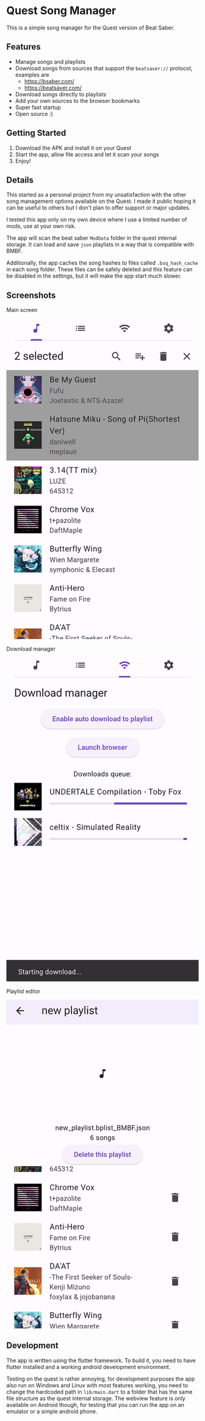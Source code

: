 # Quest Song Manager

This is a simple song manager for the Quest version of Beat Saber.

## Features

- Manage songs and playlists
- Download songs from sources that support the `beatsaver://` protocol, examples are
	- https://bsaber.com/
	- https://beatsaver.com/
- Download songs directly to playlists
- Add your own sources to the browser bookmarks
- Super fast startup
- Open source :)

## Getting Started

1) Download the APK and install it on your Quest
2) Start the app, allow file access and let it scan your songs
3) Enjoy!

## Details

This started as a personal project from my unsatisfaction with the other song management options available on the Quest. I made it public hoping it can be useful to others but I don't plan to offer support or major updates. 

I tested this app only on my own device where I use a limited number of mods, use at your own risk.

The app will scan the beat saber `ModData` folder in the quest internal storage. It can load and save `json` playlists in a way that is compatible with BMBF.

Additionally, the app caches the song hashes to files called `.bsq_hash_cache` in each song folder. These files can be safely deleted and this feature can be disabled in the settings, but it will make the app start much slower.

## Screenshots

Main screen

![Main screen](.images/songlist.png)

Download manager

![Download manager](.images/downloads.png)

Playlist editor

![Playlist editor](.images/playlist.png)

## Development

The app is written using the flutter framework. To build it, you need to have flutter installed and a working android development environment.

Testing on the quest is rather annoying, for development purposes the app also run on Windows and Linux with most features working, you need to change the hardcoded path in `lib/main.dart` to a folder that has the same file structure as the quest internal storage. The webview feature is only available on Android though, for testing that you can run the app on an emulator or a simple android phone.
